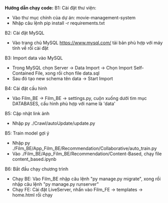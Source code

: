 **Hướng dẫn chạy code:**
B1: Cài đặt thư viện:
- Vào thư mục chính của dự án: movie-management-system
- Nhập câu lệnh pip install -r requirements.txt
  
B2: Cài đặt MySQL
- Vào trang chủ MySQL https://www.mysql.com/ tải bản phù hợp với máy tính về rồi cài đặt
  
B3: Import data vào MySQL
- Trong MySQL chọn Server -> Data Import -> Chọn Import Self-Contained File, xong rồi chọn file data.sql
- Sau đó tạo new schema tên data -> Start Import
  
B4: Cài đặt cấu hình
- Vào Film_BE -> Film_BE -> settings.py, cuộn xuống dưới tìm mục DATABASES, cấu hình phù hợp với name là 'data'
  
B5: Cập nhật link ảnh
- Nhập py ./Crawl/autoUpdate/update.py
  
B5: Train model gợi ý
- Nhập py ./Film_BE/App_Film_BE/Recommendation/Collaborative/auto_train.py
- Vào ./Film_BE/App_Film_BE/Recommendation/Content-Based, chạy file content_based.ipynb
  
B6: Bắt đầu chạy chương trình
- Chạy BE: Vào Film_BE nhập câu lệnh "py manage.py migrate", xong rồi nhập câu lệnh "py manage.py runserver"
- Chạy FE: Cài đặt LiveServer, nhấn vào Film_FE -> templates -> home.html rồi chạy